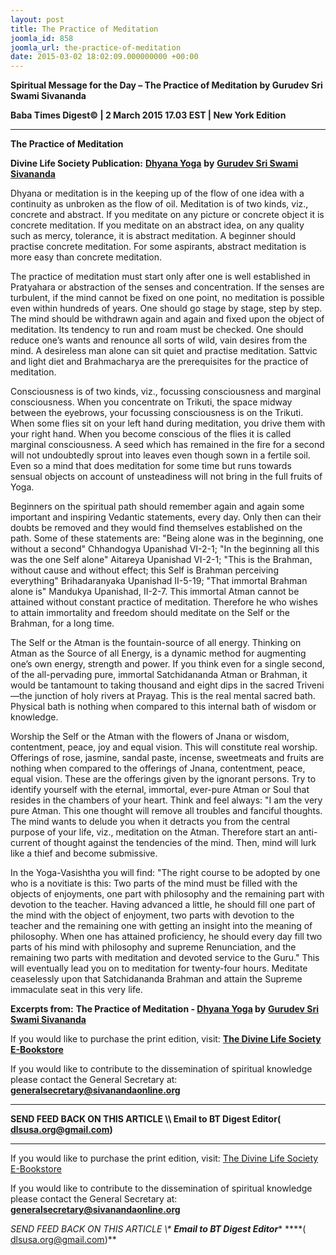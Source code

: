 ```yaml
---
layout: post
title: The Practice of Meditation
joomla_id: 858
joomla_url: the-practice-of-meditation
date: 2015-03-02 18:02:09.000000000 +00:00
---
```

  

















































**Spiritual Message for the Day – The Practice of Meditation by Gurudev Sri Swami Sivananda**

**Baba Times Digest© | 2 March 2015 17.03 EST | New York Edition**



* * *

**The Practice of Meditation**

**Divine Life Society Publication:** [**Dhyana Yoga**](http://www.dlshq.org/books/es33.htm) **by** [**Gurudev Sri Swami Sivananda**](http://www.dlshq.org/saints/siva.htm)

Dhyana or meditation is in the keeping up of the flow of one idea with a continuity as unbroken as the flow of oil. Meditation is of two kinds, viz., concrete and abstract. If you meditate on any picture or concrete object it is concrete meditation. If you meditate on an abstract idea, on any quality such as mercy, tolerance, it is abstract meditation. A beginner should practise concrete meditation. For some aspirants, abstract meditation is more easy than concrete meditation.

The practice of meditation must start only after one is well established in Pratyahara or abstraction of the senses and concentration. If the senses are turbulent, if the mind cannot be fixed on one point, no meditation is possible even within hundreds of years. One should go stage by stage, step by step. The mind should be withdrawn again and again and fixed upon the object of meditation. Its tendency to run and roam must be checked. One should reduce one’s wants and renounce all sorts of wild, vain desires from the mind. A desireless man alone can sit quiet and practise meditation. Sattvic and light diet and Brahmacharya are the prerequisites for the practice of meditation.

Consciousness is of two kinds, viz., focussing consciousness and marginal consciousness. When you concentrate on Trikuti, the space midway between the eyebrows, your focussing consciousness is on the Trikuti. When some flies sit on your left hand during meditation, you drive them with your right hand. When you become conscious of the flies it is called marginal consciousness. A seed which has remained in the fire for a second will not undoubtedly sprout into leaves even though sown in a fertile soil. Even so a mind that does meditation for some time but runs towards sensual objects on account of unsteadiness will not bring in the full fruits of Yoga.

Beginners on the spiritual path should remember again and again some important and inspiring Vedantic statements, every day. Only then can their doubts be removed and they would find themselves established on the path. Some of these statements are: "Being alone was in the beginning, one without a second" Chhandogya Upanishad VI-2-1; "In the beginning all this was the one Self alone" Aitareya Upanishad VI-2-1; "This is the Brahman, without cause and without effect; this Self is Brahman perceiving everything" Brihadaranyaka Upanishad II-5-19; "That immortal Brahman alone is" Mandukya Upanishad, II-2-7. This immortal Atman cannot be attained without constant practice of meditation. Therefore he who wishes to attain immortality and freedom should meditate on the Self or the Brahman, for a long time.

The Self or the Atman is the fountain-source of all energy. Thinking on Atman as the Source of all Energy, is a dynamic method for augmenting one’s own energy, strength and power. If you think even for a single second, of the all-pervading pure, immortal Satchidananda Atman or Brahman, it would be tantamount to taking thousand and eight dips in the sacred Triveni—the junction of holy rivers at Prayag. This is the real mental sacred bath. Physical bath is nothing when compared to this internal bath of wisdom or knowledge.

Worship the Self or the Atman with the flowers of Jnana or wisdom, contentment, peace, joy and equal vision. This will constitute real worship. Offerings of rose, jasmine, sandal paste, incense, sweetmeats and fruits are nothing when compared to the offerings of Jnana, contentment, peace, equal vision. These are the offerings given by the ignorant persons. Try to identify yourself with the eternal, immortal, ever-pure Atman or Soul that resides in the chambers of your heart. Think and feel always: "I am the very pure Atman. This one thought will remove all troubles and fanciful thoughts. The mind wants to delude you when it detracts you from the central purpose of your life, viz., meditation on the Atman. Therefore start an anti-current of thought against the tendencies of the mind. Then, mind will lurk like a thief and become submissive.

In the Yoga-Vasishtha you will find: "The right course to be adopted by one who is a novitiate is this: Two parts of the mind must be filled with the objects of enjoyments, one part with philosophy and the remaining part with devotion to the teacher. Having advanced a little, he should fill one part of the mind with the object of enjoyment, two parts with devotion to the teacher and the remaining one with getting an insight into the meaning of philosophy. When one has attained proficiency, he should every day fill two parts of his mind with philosophy and supreme Renunciation, and the remaining two parts with meditation and devoted service to the Guru." This will eventually lead you on to meditation for twenty-four hours. Meditate ceaselessly upon that Satchidananda Brahman and attain the Supreme immaculate seat in this very life.



**Excerpts from:** **The Practice of Meditation - [Dhyana Yoga](http://www.dlshq.org/books/es33.htm) by** [**Gurudev Sri Swami Sivananda**](http://www.dlshq.org/saints/siva.htm)

If you would like to purchase the print edition, visit: **[The Divine Life Society E-Bookstore](http://www.dlshq.org/download/download.htm)**

If you would like to contribute to the dissemination of spiritual knowledge please contact the General Secretary at: [](mailto:%20%3Cscript%20type=%27text/javascript%27%3E%20%3C%21--%20var%20prefix%20=%20%27ma%27%20+%20%27il%27%20+%20%27to%27;%20var%20path%20=%20%27hr%27%20+%20%27ef%27%20+%20%27=%27;%20var%20addy57016%20=%20%27generalsecretary%27%20+%20%27@%27;%20addy57016%20=%20addy57016%20+%20%27sivanandaonline%27%20+%20%27.%27%20+%20%27org%27;%20document.write%28%27%3Ca%20%27%20+%20path%20+%20%27%5C%27%27%20+%20prefix%20+%20%27:%27%20+%20addy57016%20+%20%27%5C%27%3E%27%29;%20document.write%28addy57016%29;%20document.write%28%27%3C%5C/a%3E%27%29;%20//--%3E%5Cn%20%3C/script%3E%3Cscript%20type=%27text/javascript%27%3E%20%3C%21--%20document.write%28%27%3Cspan%20style=%5C%27display:%20none;%5C%27%3E%27%29;%20//--%3E%20%3C/script%3EThis%20email%20address%20is%20being%20protected%20from%20spambots.%20You%20need%20JavaScript%20enabled%20to%20view%20it.%20%3Cscript%20type=%27text/javascript%27%3E%20%3C%21--%20document.write%28%27%3C/%27%29;%20document.write%28%27span%3E%27%29;%20//--%3E%20%3C/script%3E?subject=Contribution%20to%20Dissemination%20of%20Spiritual%20Knowledge) **generalsecretary@sivanandaonline.org**

****

**SEND FEED BACK ON THIS ARTICLE \\\ Email to BT Digest Editor[](mailto:%20%3Cscript%20type=%27text/javascript%27%3E%20%3C%21--%20var%20prefix%20=%20%27ma%27%20+%20%27il%27%20+%20%27to%27;%20var%20path%20=%20%27hr%27%20+%20%27ef%27%20+%20%27=%27;%20var%20addy72654%20=%20%27dlsusa.org%27%20+%20%27@%27;%20addy72654%20=%20addy72654%20+%20%27gmail%27%20+%20%27.%27%20+%20%27com%27;%20document.write%28%27%3Ca%20%27%20+%20path%20+%20%27%5C%27%27%20+%20prefix%20+%20%27:%27%20+%20addy72654%20+%20%27%5C%27%3E%27%29;%20document.write%28addy72654%29;%20document.write%28%27%3C%5C/a%3E%27%29;%20//--%3E%5Cn%20%3C/script%3E%3Cscript%20type=%27text/javascript%27%3E%20%3C%21--%20document.write%28%27%3Cspan%20style=%5C%27display:%20none;%5C%27%3E%27%29;%20//--%3E%20%3C/script%3EThis%20email%20address%20is%20being%20protected%20from%20spambots.%20You%20need%20JavaScript%20enabled%20to%20view%20it.%20%3Cscript%20type=%27text/javascript%27%3E%20%3C%21--%20document.write%28%27%3C/%27%29;%20document.write%28%27span%3E%27%29;%20//--%3E%20%3C/script%3E?subject=DLS%20Posts)( [dlsusa.org@gmail.com](mailto:dlsusa.org@gmail.com))**



* * *



  

If you would like to purchase the print edition, visit: [The Divine Life Society E-Bookstore](http://www.dlshq.org/download/download.htm)

If you would like to contribute to the dissemination of spiritual knowledge please contact the General Secretary at: **[generalsecretary@sivanandaonline.org](mailto:generalsecretary@sivanandaonline.org)**

**SEND FEED BACK ON THIS ARTICLE \\\**  **Email to BT Digest Editor**** [](mailto:%20%3Cscript%20type=%27text/javascript%27%3E%20%3C%21--%20var%20prefix%20=%20%27ma%27%20+%20%27il%27%20+%20%27to%27;%20var%20path%20=%20%27hr%27%20+%20%27ef%27%20+%20%27=%27;%20var%20addy72654%20=%20%27dlsusa.org%27%20+%20%27@%27;%20addy72654%20=%20addy72654%20+%20%27gmail%27%20+%20%27.%27%20+%20%27com%27;%20document.write%28%27%3Ca%20%27%20+%20path%20+%20%27%5C%27%27%20+%20prefix%20+%20%27:%27%20+%20addy72654%20+%20%27%5C%27%3E%27%29;%20document.write%28addy72654%29;%20document.write%28%27%3C%5C/a%3E%27%29;%20//--%3E%5Cn%20%3C/script%3E%3Cscript%20type=%27text/javascript%27%3E%20%3C%21--%20document.write%28%27%3Cspan%20style=%5C%27display:%20none;%5C%27%3E%27%29;%20//--%3E%20%3C/script%3EThis%20email%20address%20is%20being%20protected%20from%20spambots.%20You%20need%20JavaScript%20enabled%20to%20view%20it.%20%3Cscript%20type=%27text/javascript%27%3E%20%3C%21--%20document.write%28%27%3C/%27%29;%20document.write%28%27span%3E%27%29;%20//--%3E%20%3C/script%3E?subject=DLS%20Posts)****( [dlsusa.org@gmail.com](mailto:dlsusa.org@gmail.com))**  
